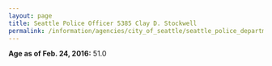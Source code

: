 ```yaml
---
layout: page
title: Seattle Police Officer 5385 Clay D. Stockwell
permalink: /information/agencies/city_of_seattle/seattle_police_department/copbook/5385/
---
```


**Age as of Feb. 24, 2016:** 51.0
